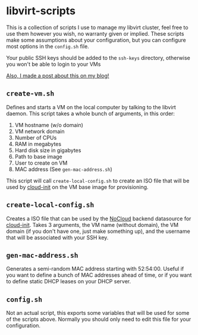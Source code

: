 # libvirt-scripts

This is a collection of scripts I use to manage my libvirt cluster, feel free
to use them however you wish, no warranty given or implied. These scripts make
some assumptions about your configuration, but you can configure most options
in the ``config.sh`` file.

Your public SSH keys should be added to the ``ssh-keys`` directory, otherwise
you won't be able to login to your VMs

[Also, I made a post about this on my
blog!](https://blog.doublej472.com/post/libvirt-cluster/)

``create-vm.sh``
----------------

Defines and starts a VM on the local computer by talking to the libvirt daemon.
This script takes a whole bunch of arguments, in this order:

1. VM hostname (w/o domain)
2. VM network domain
3. Number of CPUs
4. RAM in megabytes
5. Hard disk size in gigabytes
6. Path to base image
7. User to create on VM
8. MAC address (See ``gen-mac-address.sh``)

This script will call ``create-local-config.sh`` to create an ISO file that will
be used by [cloud-init](https://cloud-init.io/) on the VM base image for
provisioning.

``create-local-config.sh``
--------------------------

Creates a ISO file that can be used by the
[NoCloud](https://cloudinit.readthedocs.io/en/latest/topics/datasources/nocloud.html)
backend datasource for [cloud-init](https://cloud-init.io/). Takes 3 arguments,
the VM name (without domain), the VM domain (if you don't have one, just make
something up), and the username that will be associated with your SSH key.


``gen-mac-address.sh``
----------------------

Generates a semi-random MAC address starting with 52:54:00. Useful if you want
to define a bunch of MAC addresses ahead of time, or if you want to define
static DHCP leases on your DHCP server.

``config.sh``
-------------

Not an actual script, this exports some variables that will be used for some of
the scripts above. Normally you should only need to edit this file for your
configuration.
